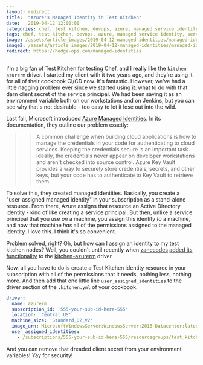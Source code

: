 ```yaml
---
layout: redirect
title:  "Azure's Managed Identity in Test Kitchen"
date:   2019-04-12 12:00:00
categories: chef, test kitchen, devops, azure, managed service identity, service principal
tags: chef, test kitchen, devops, azure, managed service identity, service principal
image: /assets/article_images/2019-04-12-managed-identities/managed-identities.jpg
image2: /assets/article_images/2019-04-12-managed-identities/managed-identities-mobile.jpg
redirect: https://hedge-ops.com/managed-identities
---
```

I'm a big fan of Test Kitchen for testing Chef, and I really like the `kitchen-azurerm` driver. I started my client with it two years ago, and they're using it for all of their cookbook CI/CD now. It's fantastic. However, we've had a little nagging problem ever since we started using it: what to do with that darn client secret of the service principal. We had been saving it as an environment variable both on our workstations and on Jenkins, but you can see why that's not desirable - too easy to let it lose out into the wild.

Last fall, Microsoft introduced [Azure Managed Identities](https://docs.microsoft.com/en-us/azure/active-directory/managed-identities-azure-resources/overview). In its documentation, they outline our problem exactly:

>> A common challenge when building cloud applications is how to manage the credentials in your code for authenticating to cloud services. Keeping the credentials secure is an important task. Ideally, the credentials never appear on developer workstations and aren't checked into source control. Azure Key Vault provides a way to securely store credentials, secrets, and other keys, but your code has to authenticate to Key Vault to retrieve them.

To solve this, they created managed identities. Basically, you create a "user-assigned managed identity" in your subscription as a stand-alone resource. From there, Azure assigns that resource an Active Directory identity - kind of like creating a service principal. But then, unlike a service principal that you use _on_ a machine, you assign this identity _to_ a machine, and now that machine _has_ all of the permissions assigned to the managed identity. I love this. I think it's so convenient.

Problem solved, right? Oh, but how can I assign an identity to my test kitchen nodes? Well, you couldn't until recently when [zanecodes](https://github.com/zanecodes) [added its functionality](https://github.com/test-kitchen/kitchen-azurerm/commit/22bc172e415ec07c25f9461d9047513359c61866) to the [kitchen-azurerm](https://github.com/test-kitchen/kitchen-azurerm#kitchenyml-example-10---enabling-managed-service-identities) driver.

Now, all you have to do is create a Test Kitchen identity resource in your subscription with all of the permissions that it needs, nothing less, nothing more. And then add that one little line `user_assigned_identities` to the driver section of the `.kitchen.yml` of your cookbook.

```yaml
driver:
  name: azurerm
  subscription_id: '555-your-sub-id-here-555'
  location: 'Central US'
  machine_size: 'Standard_D2_V2'
  image_urn: MicrosoftWindowsServer:WindowsServer:2016-Datacenter:latest
  user_assigned_identities:
    - /subscriptions/555-your-sub-id-here-555/resourcegroups/test_kitchen_stuff/providers/Microsoft.ManagedIdentity/userAssignedIdentities/test-kitchen-identity
```

And you can remove that dreaded client secret from your environment variables! Yay for security!